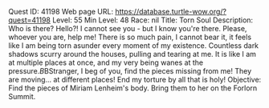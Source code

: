 Quest ID: 41198
Web page URL: https://database.turtle-wow.org/?quest=41198
Level: 55
Min Level: 48
Race: nil
Title: Torn Soul
Description: Who is there? Hello?! I cannot see you - but I know you're there. Please, whoever you are, help me! There is so much pain, I cannot bear it, it feels like I am being torn asunder every moment of my existence. Countless dark shadows scurry around the houses, pulling and tearing at me. It is like I am at multiple places at once, and my very being wanes at the pressure.$B$BStranger, I beg of you, find the pieces missing from me! They are moving... at different places! End my torture by all that is holy!
Objective: Find the pieces of Miriam Lenheim's body. Bring them to her on the Forlorn Summit.
